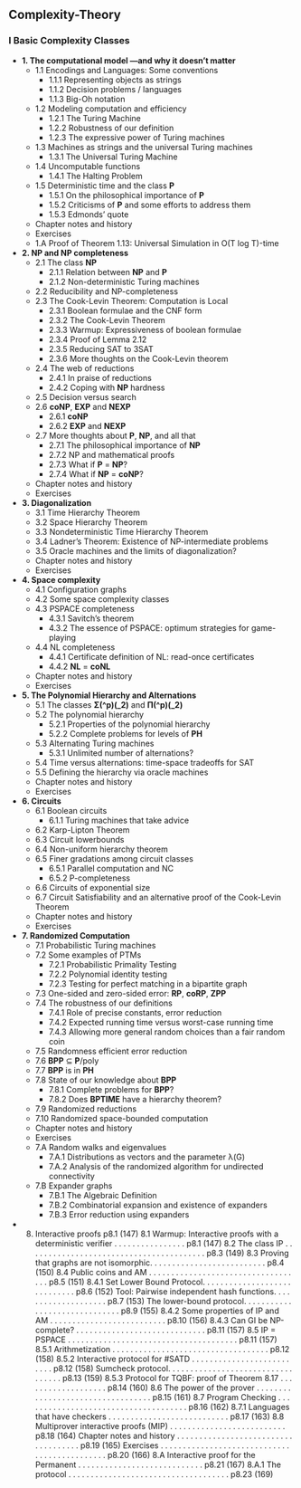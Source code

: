 ## Complexity-Theory

### I Basic Complexity Classes

- **1. The computational model —and why it doesn’t matter**
  - 1.1 Encodings and Languages: Some conventions
    - 1.1.1 Representing objects as strings
    - 1.1.2 Decision problems / languages
    - 1.1.3 Big-Oh notation
  - 1.2 Modeling computation and efficiency
    - 1.2.1 The Turing Machine
    - 1.2.2 Robustness of our definition
    - 1.2.3 The expressive power of Turing machines
  - 1.3 Machines as strings and the universal Turing machines
    - 1.3.1 The Universal Turing Machine
  - 1.4 Uncomputable functions
    - 1.4.1 The Halting Problem
  - 1.5 Deterministic time and the class **P**
    - 1.5.1 On the philosophical importance of **P**
    - 1.5.2 Criticisms of **P** and some efforts to address them
    - 1.5.3 Edmonds’ quote
  - Chapter notes and history
  - Exercises
  - 1.A Proof of Theorem 1.13: Universal Simulation in O(T log T)-time
- **2. NP and NP completeness**
  - 2.1 The class **NP**
    - 2.1.1 Relation between **NP** and **P**
    - 2.1.2 Non-deterministic Turing machines
  - 2.2 Reducibility and NP-completeness
  - 2.3 The Cook-Levin Theorem: Computation is Local
    - 2.3.1 Boolean formulae and the CNF form
    - 2.3.2 The Cook-Levin Theorem
    - 2.3.3 Warmup: Expressiveness of boolean formulae
    - 2.3.4 Proof of Lemma 2.12
    - 2.3.5 Reducing SAT to 3SAT
    - 2.3.6 More thoughts on the Cook-Levin theorem
  - 2.4 The web of reductions
    - 2.4.1 In praise of reductions
    - 2.4.2 Coping with **NP** hardness
  - 2.5 Decision versus search
  - 2.6 **coNP**, **EXP** and **NEXP**
    - 2.6.1 **coNP**
    - 2.6.2 **EXP** and **NEXP**
  - 2.7 More thoughts about **P**, **NP**, and all that
    - 2.7.1 The philosophical importance of **NP**
    - 2.7.2 NP and mathematical proofs
    - 2.7.3 What if **P** = **NP**?
    - 2.7.4 What if **NP** = **coNP**?
  - Chapter notes and history
  - Exercises
- **3. Diagonalization**
  - 3.1 Time Hierarchy Theorem
  - 3.2 Space Hierarchy Theorem
  - 3.3 Nondeterministic Time Hierarchy Theorem
  - 3.4 Ladner’s Theorem: Existence of NP-intermediate problems
  - 3.5 Oracle machines and the limits of diagonalization?
  - Chapter notes and history
  - Exercises
- **4. Space complexity**
  - 4.1 Configuration graphs
  - 4.2 Some space complexity classes
  - 4.3 PSPACE completeness
    - 4.3.1 Savitch’s theorem
    - 4.3.2 The essence of PSPACE: optimum strategies for game-playing
  - 4.4 NL completeness
    - 4.4.1 Certificate definition of NL: read-once certificates
    - 4.4.2 **NL** = **coNL**
  - Chapter notes and history
  - Exercises
- **5. The Polynomial Hierarchy and Alternations**
  - 5.1 The classes **Σ(^p)(_2)** and **Π(^p)(_2)**
  - 5.2 The polynomial hierarchy
    - 5.2.1 Properties of the polynomial hierarchy
    - 5.2.2 Complete problems for levels of **PH**
  - 5.3 Alternating Turing machines
    - 5.3.1 Unlimited number of alternations?
  - 5.4 Time versus alternations: time-space tradeoffs for SAT
  - 5.5 Defining the hierarchy via oracle machines
  - Chapter notes and history
  - Exercises
- **6. Circuits**
  - 6.1 Boolean circuits
    - 6.1.1 Turing machines that take advice
  - 6.2 Karp-Lipton Theorem
  - 6.3 Circuit lowerbounds
  - 6.4 Non-uniform hierarchy theorem
  - 6.5 Finer gradations among circuit classes
    - 6.5.1 Parallel computation and NC
    - 6.5.2 P-completeness
  - 6.6 Circuits of exponential size
  - 6.7 Circuit Satisfiability and an alternative proof of the Cook-Levin Theorem
  - Chapter notes and history
  - Exercises
- **7. Randomized Computation**
  - 7.1 Probabilistic Turing machines
  - 7.2 Some examples of PTMs
    - 7.2.1 Probabilistic Primality Testing
    - 7.2.2 Polynomial identity testing
    - 7.2.3 Testing for perfect matching in a bipartite graph
  - 7.3 One-sided and zero-sided error: **RP**, **coRP**, **ZPP**
  - 7.4 The robustness of our definitions
    - 7.4.1 Role of precise constants, error reduction
    - 7.4.2 Expected running time versus worst-case running time
    - 7.4.3 Allowing more general random choices than a fair random coin
  - 7.5 Randomness efficient error reduction
  - 7.6 **BPP** ⊆ **P**/poly
  - 7.7 **BPP** is in **PH**
  - 7.8 State of our knowledge about **BPP**
    - 7.8.1 Complete problems for **BPP**?
    - 7.8.2 Does **BPTIME** have a hierarchy theorem?
  - 7.9 Randomized reductions
  - 7.10 Randomized space-bounded computation
  - Chapter notes and history
  - Exercises
  - 7.A Random walks and eigenvalues
    - 7.A.1 Distributions as vectors and the parameter λ(G)
    - 7.A.2 Analysis of the randomized algorithm for undirected connectivity
  - 7.B Expander graphs
    - 7.B.1 The Algebraic Definition
    - 7.B.2 Combinatorial expansion and existence of expanders
    - 7.B.3 Error reduction using expanders
- 8. Interactive proofs p8.1 (147)
8.1 Warmup: Interactive proofs with a deterministic verifier . . . . . . . . . . . . . . . . p8.1 (147)
8.2 The class IP . . . . . . . . . . . . . . . . . . . . . . . . . . . . . . . . . . . . . . . . p8.3 (149)
8.3 Proving that graphs are not isomorphic. . . . . . . . . . . . . . . . . . . . . . . . . . p8.4 (150)
8.4 Public coins and AM . . . . . . . . . . . . . . . . . . . . . . . . . . . . . . . . . . . p8.5 (151)
8.4.1 Set Lower Bound Protocol. . . . . . . . . . . . . . . . . . . . . . . . . . . . . p8.6 (152)
Tool: Pairwise independent hash functions. . . . . . . . . . . . . . . . . . . . p8.7 (153)
The lower-bound protocol. . . . . . . . . . . . . . . . . . . . . . . . . . . . . . p8.9 (155)
8.4.2 Some properties of IP and AM . . . . . . . . . . . . . . . . . . . . . . . . . . p8.10 (156)
8.4.3 Can GI be NP-complete? . . . . . . . . . . . . . . . . . . . . . . . . . . . . . p8.11 (157)
8.5 IP = PSPACE . . . . . . . . . . . . . . . . . . . . . . . . . . . . . . . . . . . . . . p8.11 (157)
8.5.1 Arithmetization . . . . . . . . . . . . . . . . . . . . . . . . . . . . . . . . . . . p8.12 (158)
8.5.2 Interactive protocol for #SATD . . . . . . . . . . . . . . . . . . . . . . . . . . p8.12 (158)
Sumcheck protocol. . . . . . . . . . . . . . . . . . . . . . . . . . . . . . . . . . p8.13 (159)
8.5.3 Protocol for TQBF: proof of Theorem 8.17 . . . . . . . . . . . . . . . . . . . p8.14 (160)
8.6 The power of the prover . . . . . . . . . . . . . . . . . . . . . . . . . . . . . . . . . . p8.15 (161)
8.7 Program Checking . . . . . . . . . . . . . . . . . . . . . . . . . . . . . . . . . . . . . p8.16 (162)
8.7.1 Languages that have checkers . . . . . . . . . . . . . . . . . . . . . . . . . . . p8.17 (163)
8.8 Multiprover interactive proofs (MIP) . . . . . . . . . . . . . . . . . . . . . . . . . . p8.18 (164)
Chapter notes and history . . . . . . . . . . . . . . . . . . . . . . . . . . . . . . . . . . . . p8.19 (165)
Exercises . . . . . . . . . . . . . . . . . . . . . . . . . . . . . . . . . . . . . . . . . . . . . p8.20 (166)
8.A Interactive proof for the Permanent . . . . . . . . . . . . . . . . . . . . . . . . . . . . p8.21 (167)
8.A.1 The protocol . . . . . . . . . . . . . . . . . . . . . . . . . . . . . . . . . . . . p8.23 (169)






